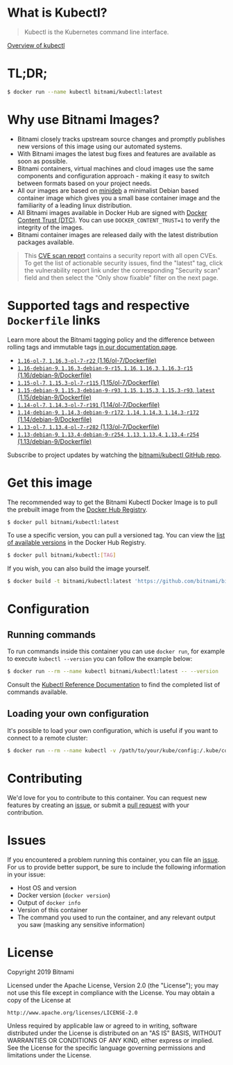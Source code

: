
# What is Kubectl?

> Kubectl is the Kubernetes command line interface.

[Overview of kubectl](https://kubernetes.io/docs/reference/kubectl/overview/)

# TL;DR;

```bash
$ docker run --name kubectl bitnami/kubectl:latest
```

# Why use Bitnami Images?

* Bitnami closely tracks upstream source changes and promptly publishes new versions of this image using our automated systems.
* With Bitnami images the latest bug fixes and features are available as soon as possible.
* Bitnami containers, virtual machines and cloud images use the same components and configuration approach - making it easy to switch between formats based on your project needs.
* All our images are based on [minideb](https://github.com/bitnami/minideb) a minimalist Debian based container image which gives you a small base container image and the familiarity of a leading linux distribution.
* All Bitnami images available in Docker Hub are signed with [Docker Content Trust (DTC)](https://docs.docker.com/engine/security/trust/content_trust/). You can use `DOCKER_CONTENT_TRUST=1` to verify the integrity of the images.
* Bitnami container images are released daily with the latest distribution packages available.


> This [CVE scan report](https://quay.io/repository/bitnami/kubectl?tab=tags) contains a security report with all open CVEs. To get the list of actionable security issues, find the "latest" tag, click the vulnerability report link under the corresponding "Security scan" field and then select the "Only show fixable" filter on the next page.

# Supported tags and respective `Dockerfile` links

Learn more about the Bitnami tagging policy and the difference between rolling tags and immutable tags [in our documentation page](https://docs.bitnami.com/containers/how-to/understand-rolling-tags-containers/).


* [`1.16-ol-7`, `1.16.3-ol-7-r22` (1.16/ol-7/Dockerfile)](https://github.com/bitnami/bitnami-docker-kubectl/blob/1.16.3-ol-7-r22/1.16/ol-7/Dockerfile)
* [`1.16-debian-9`, `1.16.3-debian-9-r15`, `1.16`, `1.16.3`, `1.16.3-r15` (1.16/debian-9/Dockerfile)](https://github.com/bitnami/bitnami-docker-kubectl/blob/1.16.3-debian-9-r15/1.16/debian-9/Dockerfile)
* [`1.15-ol-7`, `1.15.3-ol-7-r115` (1.15/ol-7/Dockerfile)](https://github.com/bitnami/bitnami-docker-kubectl/blob/1.15.3-ol-7-r115/1.15/ol-7/Dockerfile)
* [`1.15-debian-9`, `1.15.3-debian-9-r93`, `1.15`, `1.15.3`, `1.15.3-r93`, `latest` (1.15/debian-9/Dockerfile)](https://github.com/bitnami/bitnami-docker-kubectl/blob/1.15.3-debian-9-r93/1.15/debian-9/Dockerfile)
* [`1.14-ol-7`, `1.14.3-ol-7-r191` (1.14/ol-7/Dockerfile)](https://github.com/bitnami/bitnami-docker-kubectl/blob/1.14.3-ol-7-r191/1.14/ol-7/Dockerfile)
* [`1.14-debian-9`, `1.14.3-debian-9-r172`, `1.14`, `1.14.3`, `1.14.3-r172` (1.14/debian-9/Dockerfile)](https://github.com/bitnami/bitnami-docker-kubectl/blob/1.14.3-debian-9-r172/1.14/debian-9/Dockerfile)
* [`1.13-ol-7`, `1.13.4-ol-7-r282` (1.13/ol-7/Dockerfile)](https://github.com/bitnami/bitnami-docker-kubectl/blob/1.13.4-ol-7-r282/1.13/ol-7/Dockerfile)
* [`1.13-debian-9`, `1.13.4-debian-9-r254`, `1.13`, `1.13.4`, `1.13.4-r254` (1.13/debian-9/Dockerfile)](https://github.com/bitnami/bitnami-docker-kubectl/blob/1.13.4-debian-9-r254/1.13/debian-9/Dockerfile)

Subscribe to project updates by watching the [bitnami/kubectl GitHub repo](https://github.com/bitnami/bitnami-docker-kubectl).

# Get this image

The recommended way to get the Bitnami Kubectl Docker Image is to pull the prebuilt image from the [Docker Hub Registry](https://hub.docker.com/r/bitnami/kubectl).

```bash
$ docker pull bitnami/kubectl:latest
```

To use a specific version, you can pull a versioned tag. You can view the [list of available versions](https://hub.docker.com/r/bitnami/kubectl/tags/) in the Docker Hub Registry.

```bash
$ docker pull bitnami/kubectl:[TAG]
```

If you wish, you can also build the image yourself.

```bash
$ docker build -t bitnami/kubectl:latest 'https://github.com/bitnami/bitnami-docker-kubectl.git#master:1.15/debian-9'
```

# Configuration

## Running commands

To run commands inside this container you can use `docker run`, for example to execute `kubectl --version` you can follow the example below:

```bash
$ docker run --rm --name kubectl bitnami/kubectl:latest -- --version
```

Consult the [Kubectl Reference Documentation](https://kubernetes.io/docs/reference/generated/kubectl/kubectl-commands) to find the completed list of commands available.

## Loading your own configuration

It's possible to load your own configuration, which is useful if you want to connect to a remote cluster:

```bash
$ docker run --rm --name kubectl -v /path/to/your/kube/config:/.kube/config bitnami/kubectl:latest
```

# Contributing

We'd love for you to contribute to this container. You can request new features by creating an [issue](https://github.com/bitnami/bitnami-docker-kubectl/issues), or submit a [pull request](https://github.com/bitnami/bitnami-docker-kubectl/pulls) with your contribution.

# Issues

If you encountered a problem running this container, you can file an [issue](https://github.com/bitnami/bitnami-docker-kubectl/issues). For us to provide better support, be sure to include the following information in your issue:

- Host OS and version
- Docker version (`docker version`)
- Output of `docker info`
- Version of this container
- The command you used to run the container, and any relevant output you saw (masking any sensitive information)

# License

Copyright 2019 Bitnami

Licensed under the Apache License, Version 2.0 (the "License");
you may not use this file except in compliance with the License.
You may obtain a copy of the License at

    http://www.apache.org/licenses/LICENSE-2.0

Unless required by applicable law or agreed to in writing, software
distributed under the License is distributed on an "AS IS" BASIS,
WITHOUT WARRANTIES OR CONDITIONS OF ANY KIND, either express or implied.
See the License for the specific language governing permissions and
limitations under the License.
